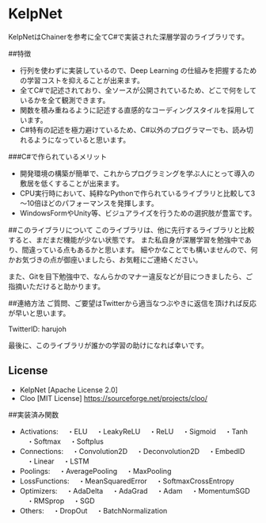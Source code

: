 # KelpNet
KelpNetはChainerを参考に全てC#で実装された深層学習のライブラリです。


##特徴
- 行列を使わずに実装しているので、Deep Learning の仕組みを把握するための学習コストを抑えることが出来ます。
- 全てC#で記述されており、全ソースが公開されているため、どこで何をしているかを全て観測できます。
- 関数を積み重ねるように記述する直感的なコーディングスタイルを採用しています。
- C#特有の記述を極力避けているため、C#以外のプログラマーでも、読み切れるようになっていると思います。

###C#で作られているメリット
- 開発環境の構築が簡単で、これからプログラミングを学ぶ人にとって導入の敷居を低くすることが出来ます。
- CPU実行時において、純粋なPythonで作られているライブラリと比較して3～10倍ほどのパフォーマンスを発揮します。
- WindowsFormやUnity等、ビジュアライズを行うための選択肢が豊富です。

##このライブラリについて
このライブラリは、他に先行するライブラリと比較すると、まだまだ機能が少ない状態です。
また私自身が深層学習を勉強中であり、間違っている点もあるかと思います。
細やかなことでも構いませんので、何かお気づきの点が御座いましたら、お気軽にご連絡ください。

また、Gitを目下勉強中で、なんらかのマナー違反などが目につきましたら、ご指摘いただけると助かります。


##連絡方法
ご質問、ご要望はTwitterから適当なつぶやきに返信を頂ければ反応が早いと思います。

TwitterID: harujoh


最後に、このライブラリが誰かの学習の助けになれば幸いです。


## License
- KelpNet [Apache License 2.0]
- Cloo [MIT License] https://sourceforge.net/projects/cloo/

##実装済み関数
- Activations:
　・ELU
　・LeakyReLU
　・ReLU
　・Sigmoid
　・Tanh
　・Softmax
　・Softplus
- Connections:
　・Convolution2D
　・Deconvolution2D
　・EmbedID
　・Linear
　・LSTM
- Poolings:
　・AveragePooling
　・MaxPooling
- LossFunctions:
　・MeanSquaredError
　・SoftmaxCrossEntropy
- Optimizers:
　・AdaDelta
　・AdaGrad
　・Adam
　・MomentumSGD
　・RMSprop
　・SGD
- Others:
　・DropOut
　・BatchNormalization
